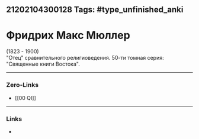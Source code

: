 21202104300128
Tags: #type_unfinished_anki 
---
# Фридрих Макс Мюллер

(1823 - 1900)<br>"Отец" сравнительного религиоведения. 50-ти томная серия:   "Священные книги Востока".

---
### Zero-Links
- [[00 QI]]
---
### Links
-